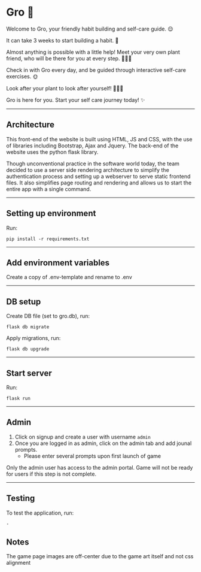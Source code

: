 # Gro 🌱
Welcome to Gro, your friendly habit building and self-care guide. 😌

It can take 3 weeks to start building a habit. 📅

Almost anything is possible with a little help! Meet your very own plant friend, who will be there for you at every step. 💆🏻‍♂️

Check in with Gro every day, and be guided through interactive self-care exercises. 🌞

Look after your plant to look after yourself! 🧘🏻‍♂️

Gro is here for you. Start your self care journey today! ✨

---
## Architecture
This front-end of the website is built using HTML, JS and CSS, with the use of libraries including Bootstrap, Ajax and Jquery. The back-end of the website uses the python flask library.

Though unconventional practice in the software world today, the team decided to use a server side rendering architecture to simplify the authentication process and setting up a webserver to serve static frontend files. It also simplifies page routing and rendering and allows us to start the entire app with a single command.


---


## Setting up environment
Run:
```
pip install -r requirements.txt
```

---

## Add environment variables
Create a copy of .env-template and rename to .env

---

## DB setup
Create DB file (set to gro.db), run:

```
flask db migrate
```
Apply migrations, run:
```
flask db upgrade
```

---

## Start server
Run:
``` 
flask run
```
---

## Admin
1. Click on signup and create a user with username ```admin```
1. Once you are logged in as admin, click on the admin tab and add jounal prompts.
    - Please enter several prompts upon first launch of game

Only the admin user has access to the admin portal. Game will not be ready for users if this step is not complete.

---

## Testing
To test the application, run:
```
-
```


## Notes
The game page images are off-center due to the game art itself and not css alignment